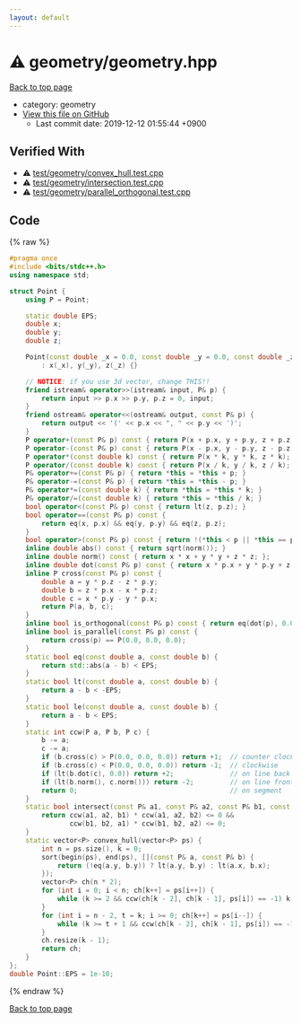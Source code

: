 ```yaml
---
layout: default
---
```


<!-- mathjax config similar to math.stackexchange -->
<script type="text/javascript" async
  src="https://cdnjs.cloudflare.com/ajax/libs/mathjax/2.7.5/MathJax.js?config=TeX-MML-AM_CHTML">
</script>
<script type="text/x-mathjax-config">
  MathJax.Hub.Config({
    TeX: { equationNumbers: { autoNumber: "AMS" }},
    tex2jax: {
      inlineMath: [ ['$','$'] ],
      processEscapes: true
    },
    "HTML-CSS": { matchFontHeight: false },
    displayAlign: "left",
    displayIndent: "2em"
  });
</script>

<script type="text/javascript" src="https://cdnjs.cloudflare.com/ajax/libs/jquery/3.4.1/jquery.min.js"></script>
<script src="https://cdn.jsdelivr.net/npm/jquery-balloon-js@1.1.2/jquery.balloon.min.js" integrity="sha256-ZEYs9VrgAeNuPvs15E39OsyOJaIkXEEt10fzxJ20+2I=" crossorigin="anonymous"></script>
<script type="text/javascript" src="../../assets/js/copy-button.js"></script>
<link rel="stylesheet" href="../../assets/css/copy-button.css" />


# :warning: geometry/geometry.hpp
<a href="../../index.html">Back to top page</a>

* category: geometry
* <a href="{{ site.github.repository_url }}/blob/master/geometry/geometry.hpp">View this file on GitHub</a>
    - Last commit date: 2019-12-12 01:55:44 +0900




## Verified With
* :warning: <a href="../../verify/test/geometry/convex_hull.test.cpp.html">test/geometry/convex_hull.test.cpp</a>
* :warning: <a href="../../verify/test/geometry/intersection.test.cpp.html">test/geometry/intersection.test.cpp</a>
* :warning: <a href="../../verify/test/geometry/parallel_orthogonal.test.cpp.html">test/geometry/parallel_orthogonal.test.cpp</a>


## Code
{% raw %}
```cpp
#pragma once
#include <bits/stdc++.h>
using namespace std;

struct Point {
    using P = Point;

    static double EPS;
    double x;
    double y;
    double z;

    Point(const double _x = 0.0, const double _y = 0.0, const double _z = 0.0)
        : x(_x), y(_y), z(_z) {}

    // NOTICE: if you use 3d vector, change THIS!!
    friend istream& operator>>(istream& input, P& p) {
        return input >> p.x >> p.y, p.z = 0, input;
    }
    friend ostream& operator<<(ostream& output, const P& p) {
        return output << '(' << p.x << ", " << p.y << ')';
    }
    P operator+(const P& p) const { return P(x + p.x, y + p.y, z + p.z); }
    P operator-(const P& p) const { return P(x - p.x, y - p.y, z - p.z); }
    P operator*(const double k) const { return P(x * k, y * k, z * k); }
    P operator/(const double k) const { return P(x / k, y / k, z / k); }
    P& operator+=(const P& p) { return *this = *this + p; }
    P& operator-=(const P& p) { return *this = *this - p; }
    P& operator*=(const double k) { return *this = *this * k; }
    P& operator/=(const double k) { return *this = *this / k; }
    bool operator<(const P& p) const { return lt(z, p.z); }
    bool operator==(const P& p) const {
        return eq(x, p.x) && eq(y, p.y) && eq(z, p.z);
    }
    bool operator>(const P& p) const { return !(*this < p || *this == p); }
    inline double abs() const { return sqrt(norm()); }
    inline double norm() const { return x * x + y * y + z * z; };
    inline double dot(const P& p) const { return x * p.x + y * p.y + z * p.z; }
    inline P cross(const P& p) const {
        double a = y * p.z - z * p.y;
        double b = z * p.x - x * p.z;
        double c = x * p.y - y * p.x;
        return P(a, b, c);
    }
    inline bool is_orthogonal(const P& p) const { return eq(dot(p), 0.0); }
    inline bool is_parallel(const P& p) const {
        return cross(p) == P(0.0, 0.0, 0.0);
    }
    static bool eq(const double a, const double b) {
        return std::abs(a - b) < EPS;
    }
    static bool lt(const double a, const double b) {
        return a - b < -EPS;
    }
    static bool le(const double a, const double b) {
        return a - b < EPS;
    }
    static int ccw(P a, P b, P c) {
        b -= a;
        c -= a;
        if (b.cross(c) > P(0.0, 0.0, 0.0)) return +1;  // counter clockwise
        if (b.cross(c) < P(0.0, 0.0, 0.0)) return -1;  // clockwise
        if (lt(b.dot(c), 0.0)) return +2;              // on line back
        if (lt(b.norm(), c.norm())) return -2;         // on line front
        return 0;                                      // on segment
    }
    static bool intersect(const P& a1, const P& a2, const P& b1, const P& b2) {
        return ccw(a1, a2, b1) * ccw(a1, a2, b2) <= 0 &&
               ccw(b1, b2, a1) * ccw(b1, b2, a2) <= 0;
    }
    static vector<P> convex_hull(vector<P> ps) {
        int n = ps.size(), k = 0;
        sort(begin(ps), end(ps), [](const P& a, const P& b) {
            return (!eq(a.y, b.y)) ? lt(a.y, b.y) : lt(a.x, b.x);
        });
        vector<P> ch(n * 2);
        for (int i = 0; i < n; ch[k++] = ps[i++]) {
            while (k >= 2 && ccw(ch[k - 2], ch[k - 1], ps[i]) == -1) k--;
        }
        for (int i = n - 2, t = k; i >= 0; ch[k++] = ps[i--]) {
            while (k >= t + 1 && ccw(ch[k - 2], ch[k - 1], ps[i]) == -1) k--;
        }
        ch.resize(k - 1);
        return ch;
    }
};
double Point::EPS = 1e-10;
```
{% endraw %}

<a href="../../index.html">Back to top page</a>

